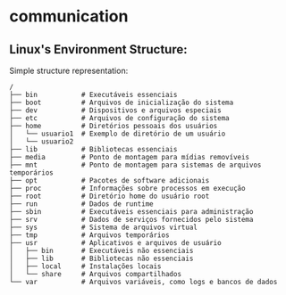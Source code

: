# communication

## Linux's Environment Structure:
Simple structure representation:

    /
    ├── bin           # Executáveis essenciais
    ├── boot          # Arquivos de inicialização do sistema
    ├── dev           # Dispositivos e arquivos especiais
    ├── etc           # Arquivos de configuração do sistema
    ├── home          # Diretórios pessoais dos usuários
    │   └── usuario1  # Exemplo de diretório de um usuário
    │   └── usuario2
    ├── lib           # Bibliotecas essenciais
    ├── media         # Ponto de montagem para mídias removíveis
    ├── mnt           # Ponto de montagem para sistemas de arquivos temporários
    ├── opt           # Pacotes de software adicionais
    ├── proc          # Informações sobre processos em execução
    ├── root          # Diretório home do usuário root
    ├── run           # Dados de runtime
    ├── sbin          # Executáveis essenciais para administração
    ├── srv           # Dados de serviços fornecidos pelo sistema
    ├── sys           # Sistema de arquivos virtual
    ├── tmp           # Arquivos temporários
    ├── usr           # Aplicativos e arquivos de usuário
    │   ├── bin       # Executáveis não essenciais
    │   ├── lib       # Bibliotecas não essenciais
    │   ├── local     # Instalações locais
    │   └── share     # Arquivos compartilhados
    └── var           # Arquivos variáveis, como logs e bancos de dados
